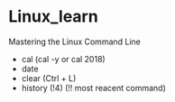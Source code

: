 # Linux_learn
Mastering the Linux Command Line 



* cal (cal -y or cal 2018)
* date
* clear (Ctrl + L)
* history (!4)  (!! most reacent command)
